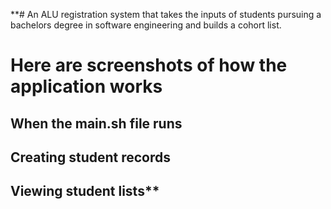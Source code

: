 **# An ALU registration system that takes the inputs of students pursuing a bachelors degree in software engineering and builds a cohort list.

# Here are screenshots of how the application works

## When the main.sh file runs



## Creating student records


## Viewing student lists**
